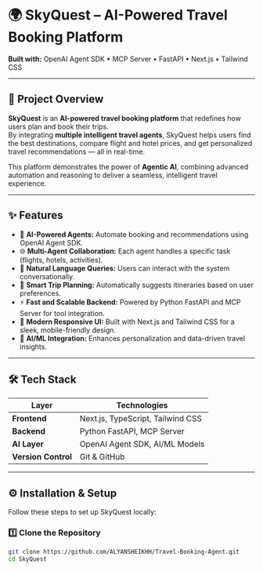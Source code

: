 # 🌍 SkyQuest – AI-Powered Travel Booking Platform  

**Built with:** OpenAI Agent SDK • MCP Server • FastAPI • Next.js • Tailwind CSS  

---

## 🧠 Project Overview  

**SkyQuest** is an **AI-powered travel booking platform** that redefines how users plan and book their trips.  
By integrating **multiple intelligent travel agents**, SkyQuest helps users find the best destinations, compare flight and hotel prices, and get personalized travel recommendations — all in real-time.  

This platform demonstrates the power of **Agentic AI**, combining advanced automation and reasoning to deliver a seamless, intelligent travel experience.  

---

## ✨ Features  

- 🤖 **AI-Powered Agents:** Automate booking and recommendations using OpenAI Agent SDK.  
- 🌐 **Multi-Agent Collaboration:** Each agent handles a specific task (flights, hotels, activities).  
- 💬 **Natural Language Queries:** Users can interact with the system conversationally.  
- 📅 **Smart Trip Planning:** Automatically suggests itineraries based on user preferences.  
- ⚡ **Fast and Scalable Backend:** Powered by Python FastAPI and MCP Server for tool integration.  
- 🎨 **Modern Responsive UI:** Built with Next.js and Tailwind CSS for a sleek, mobile-friendly design.  
- 🧩 **AI/ML Integration:** Enhances personalization and data-driven travel insights.  

---

## 🛠️ Tech Stack  

| Layer | Technologies |
|-------|---------------|
| **Frontend** | Next.js, TypeScript, Tailwind CSS |
| **Backend** | Python FastAPI, MCP Server |
| **AI Layer** | OpenAI Agent SDK, AI/ML Models |
| **Version Control** | Git & GitHub |

---

## ⚙️ Installation & Setup  

Follow these steps to set up SkyQuest locally:  

### 1️⃣ Clone the Repository  
```bash
git clone https://github.com/ALYANSHEIKHH/Travel-Booking-Agent.git
cd SkyQuest
